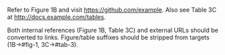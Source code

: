 Refer to Figure 1B and visit https://github.com/example. Also see Table 3C at http://docs.example.com/tables.

Both internal references (Figure 1B, Table 3C) and external URLs should be converted to links. Figure/table suffixes should be stripped from targets (1B→#fig-1, 3C→#tab-3).